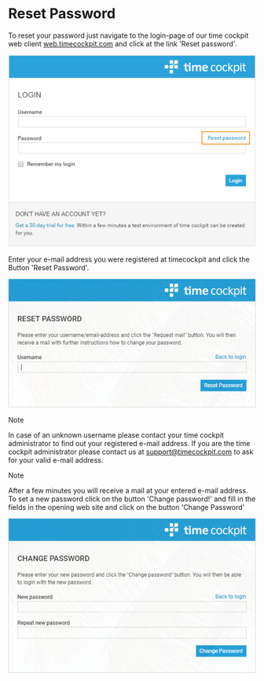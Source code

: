 # Reset Password

To reset your password just navigate to the login-page of our time cockpit web client [web.timecockpit.com](https://web.timecockpit.com/) and click at the link 'Reset password'.

![Login Page](images/reset-password-1.png "Login Page")

Enter your e-mail address you were registered at timecockpit and click the Button 'Reset Password'.

![Reset Password](images/reset-password-2.png "Reset Password")

> [!NOTE]
In case of an unknown username please contact your time cockpit administrator to find out your registered e-mail address. If you are the time cockpit administrator please contact us at [support@timecockpit.com](mailto:support@timecockpit.com) to ask for your valid e-mail address.

> [!NOTE]
After a few minutes you will receive a mail at your entered e-mail address. To set a new password click on the button 'Change password!' and fill in the fields in the opening web site and click on the button 'Change Password'

![Change Password](images/reset-password-3.png "Change Password")

